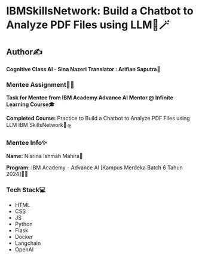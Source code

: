 # IBMSkillsNetwork: Build a Chatbot to Analyze PDF Files using LLM🌈🪄 

## Author✍️

**Cognitive Class AI - Sina Nazeri
Translator : Arifian Saputra💎**

### Mentee Assignment📝📂

**Task for Mentee from IBM Academy Advance AI Mentor @ Infinite Learning Course**🎓

**Completed Course:** Practice to Build a Chatbot to Analyze PDF Files using LLM IBM SkillsNetwork🔭🛸

### Mentee Info✨

**Name:** Nisrina Ishmah Mahira🧕

**Program:** IBM Academy - Advance Al [Kampus Merdeka Batch 6 Tahun 2024]🏫🎉

### Tech Stack💻

* HTML
* CSS
* JS
* Python
* Flask
* Docker
* Langchain
* OpenAI
